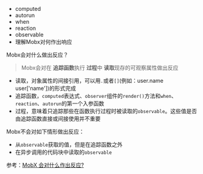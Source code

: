 * computed  
* autorun  
* when  
* reaction  
* observable  
* 理解Mobx对何作出响应  
  
Mobx会对什么做出反应？  
> Mobx会对在 **追踪函数**执行 **过程**中 **读取**现存的可观察属性做出反应  

* 读取，对象属性的间接引用，可以用`.`或者`[]`(例如：user.name user['name'])的形式完成  
* 追踪函数，`computed`表达式、`observer`组件的`render()`方法和`when`、`reaction`、`autorun`的第一个入参函数  
* 过程，意味着只追踪那些在函数执行过程时被读取的`observable`。这些值是否由追踪函数直接或间接使用并不重要   
  
Mobx不会对如下情形做出反应：  
* 从`observable`获取的值，但是在追踪函数之外  
* 在异步调用的代码块中读取的`observable`  
  
参考：[MobX 会对什么作出反应?](https://cn.mobx.js.org/refguide/react.html#mobx-%E4%BC%9A%E5%AF%B9%E4%BB%80%E4%B9%88%E4%BD%9C%E5%87%BA%E5%8F%8D%E5%BA%94)  